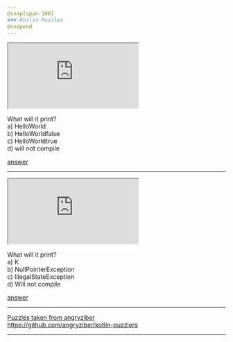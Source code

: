 ```yaml
---
@snap[span-100]
### Kotlin Puzzles
@snapend
---
```


<iframe class="stretch" src="https://pl.kotl.in/RUvXzOwi7?theme=darcula&from=2&to=6"></iframe>

What will it print?  
a) HelloWorld  
b) HelloWorldfalse  
c) HelloWorldtrue  
d) will not compile  

[answer](https://github.com/angryziber/kotlin-puzzlers/blob/master/src/types/manyHelloes/Rationale.md)

---

<iframe class="stretch" src="https://pl.kotl.in/EjIqU9kfh?theme=darcula"></iframe>

What will it print?  
a) K  
b) NullPointerException   
c) IllegalStateException  
d) Will not compile  

[answer](https://github.com/angryziber/kotlin-puzzlers/blob/master/src/nullability/abstractNull/Rationale.md)

---

[Puzzles taken from angryziber](https://github.com/angryziber/kotlin-puzzlers)  
https://github.com/angryziber/kotlin-puzzlers

---
